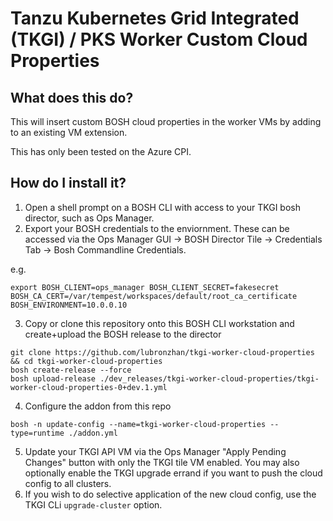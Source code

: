 # Tanzu Kubernetes Grid Integrated (TKGI) / PKS Worker Custom Cloud Properties

## What does this do?

This will insert custom BOSH cloud properties in the worker VMs by adding to an existing VM extension.

This has only been tested on the Azure CPI.

## How do I install it?

1. Open a shell prompt on a BOSH CLI with access to your TKGI bosh director, such as Ops Manager.
2. Export your BOSH credentials to the enviornment.  These can be accessed via the Ops Manager GUI -> BOSH Director Tile -> Credentials Tab -> Bosh Commandline Credentials.

e.g.
```
export BOSH_CLIENT=ops_manager BOSH_CLIENT_SECRET=fakesecret BOSH_CA_CERT=/var/tempest/workspaces/default/root_ca_certificate  BOSH_ENVIRONMENT=10.0.0.10
```
3. Copy or clone this repository onto this BOSH CLI workstation and create+upload the BOSH release to the director

```
git clone https://github.com/lubronzhan/tkgi-worker-cloud-properties && cd tkgi-worker-cloud-properties
bosh create-release --force
bosh upload-release ./dev_releases/tkgi-worker-cloud-properties/tkgi-worker-cloud-properties-0+dev.1.yml

```
4. Configure the addon from this repo
```
bosh -n update-config --name=tkgi-worker-cloud-properties --type=runtime ./addon.yml
```
5. Update your TKGI API VM via the Ops Manager "Apply Pending Changes" button with only the TKGI tile VM enabled.   You may also optionally enable the TKGI upgrade errand if you want to push the cloud config to all clusters.
6. If you wish to do selective application of the new cloud config, use the TKGI CLi `upgrade-cluster` option.


